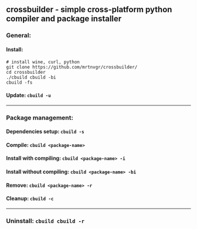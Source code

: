 ## **crossbuilder** - simple cross-platform python compiler and package installer
### **General**:
#### **Install:**
```
# install wine, curl, python
git clone https://github.com/mrtnvgr/crossbuilder/
cd crossbuilder
./cbuild cbuild -bi
cbuild -fs
```
#### **Update:** `cbuild -u`
-----

### **Package management**:
#### **Dependencies setup:** `cbuild -s`
#### **Compile:** `cbuild <package-name>`
#### **Install with compiling:** `cbuild <package-name> -i`
#### **Install without compiling:** `cbuild <package-name> -bi`
#### **Remove:** `cbuild <package-name> -r`
#### **Cleanup:** `cbuild -c`
-----

### **Uninstall:** `cbuild cbuild -r`
